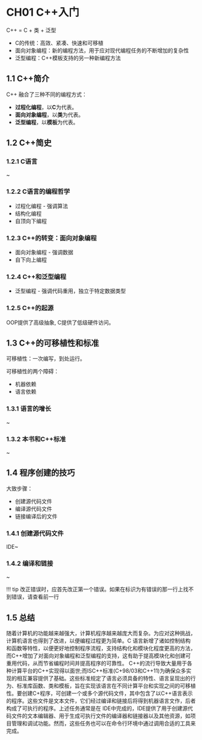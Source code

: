 # CH01 C++入门
C++ = C + 类 + 泛型

- C的传统：高效、紧凑、快速和可移植
- 面向对象编程：新的编程方法，用于应对现代编程任务的不断增加的复杂性
- 泛型编程：C++模板支持的另一种新编程方法

## 1.1 C++简介

C++ 融合了三种不同的编程方式：
- **过程化编程**，以**C**为代表。
- **面向对象编程**，以**类**为代表。
- **泛型编程**，以**模板**为代表。

## 1.2 C++简史
### 1.2.1 C语言
~
### 1.2.2 C语言的编程哲学
- 过程化编程 - 强调算法
- 结构化编程
- 自顶向下编程
### 1.2.3 C++的转变：面向对象编程
- 面向对象编程 - 强调数据
- 自下向上编程

### 1.2.4 C++和泛型编程
- 泛型编程 - 强调代码重用，独立于特定数据类型

### 1.2.5 C++的起源
OOP提供了高级抽象, C提供了低级硬件访问。

## 1.3 C++的可移植性和标准

可移植性：一次编写，到处运行。

可移植性的两个障碍：
- 机器依赖
- 语言依赖

### 1.3.1 语言的增长
~
### 1.3.2 本书和C++标准
~
## 1.4 程序创建的技巧
大致步骤：
- 创建源代码文件
- 编译源代码文件
- 链接编译后的文件

### 1.4.1 创建源代码文件
IDE~
### 1.4.2 编译和链接
~

!!! tip
    改正错误时，应首先改正第一个错误。如果在标识为有错误的那一行上找不到错误，请查看前一行

## 1.5 总结

随着计算机的功能越来越强大，计算机程序越来越庞大而复杂。为应对这种挑战，计算机语言也得到了改进，以便编程过程更为简单。C 语言新增了诸如控制结构和函数等特性，以便更好地控制程序流程，支持结构化和模块化程度更高的方法，而C++增加了对面向对象编程和泛型编程的支持，这有助于提高模块化和创建可重用代码，从而节省编程时间并提高程序的可靠性。
C++的流行导致大量用于各种计算平台的C++实现得以面世;而ISC++标准(C+98/03和C++11)为确保众多实现的相互兼容提供了基础。这些标准规定了语言必须具备的特性、语言呈现出的行为、标准库函数、类和模板，旨在实现该语言在不同计算平台和实现之间的可移植性。要创建C+程序，可创建一个或多个源代码文件，其中包含了以C++语言表示的程序。这些文件是文本文件，它们经过编译和链接后将得到机器语言文作，后者构成了可执行的程序。上述任务通常是在 IDE中完成的，IDE提供了用于创建源代码文件的文本编辑器、用于生成可执行文件的编译器和链接器以及其他资源，如项目管理和调试功能。然而，这些任务也可以在命令行环境中通过调用合适的工具来完成。